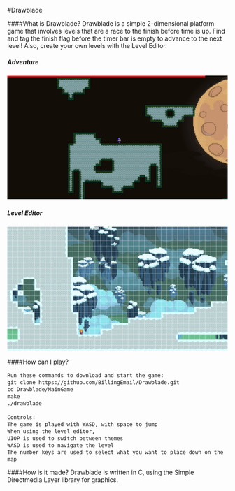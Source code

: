 #Drawblade

####What is Drawblade?
Drawblade is a simple 2-dimensional platform game that involves levels that are a race to the finish before time is up. Find and tag the finish flag before the timer bar is empty to advance to the next level! Also, create your own levels with the Level Editor.

##### Adventure
![game screenshot](assets/img/screenshots/game.png)

##### Level Editor
![leveleditor screenshot](assets/img/screenshots/leveleditor.png)

####How can I play?
```
Run these commands to download and start the game:
git clone https://github.com/BillingEmail/Drawblade.git
cd Drawblade/MainGame
make
./drawblade

Controls:
The game is played with WASD, with space to jump
When using the level editor,
UIOP is used to switch between themes
WASD is used to navigate the level
The number keys are used to select what you want to place down on the map
```

####How is it made?
Drawblade is written in C, using the Simple Directmedia Layer library for graphics.
